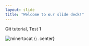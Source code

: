 ```yaml
---
layout: slide
title: "Welcome to our slide deck!"
---
```


Git tutorial, Test 1

![minertocat](https://octodex.github.com/images/minertocat.png)
{: .center}
